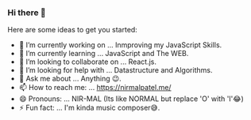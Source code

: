### Hi there 👋

Here are some ideas to get you started:

- 🔭 I’m currently working on ... Inmproving my JavaScript Skills.
- 🌱 I’m currently learning ... JavaScript and The WEB.
- 👯 I’m looking to collaborate on ... React.js.
- 🤔 I’m looking for help with ... Datastructure and Algorithms.
- 💬 Ask me about ... Anything 😉.
- 📫 How to reach me: ... https://nirmalpatel.me/
- 😄 Pronouns: ... NIR-MAL (Its like NORMAL but replace 'O' with 'I'😂)
- ⚡ Fun fact: ... I'm kinda music composer😅.

 
